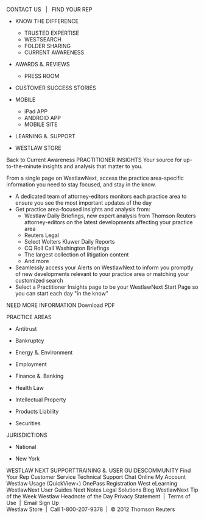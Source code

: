 CONTACT US   |   FIND YOUR REP  

*   KNOW THE DIFFERENCE  
    *   TRUSTED EXPERTISE
    *   WESTSEARCH
    *   FOLDER SHARING
    *   CURRENT AWARENESS
*   AWARDS &. REVIEWS
    *   PRESS ROOM
*   CUSTOMER SUCCESS STORIES
    
*   MOBILE
    *   iPad APP
    *   ANDROID APP
    *   MOBILE SITE
*   LEARNING &. SUPPORT
    
*   WESTLAW STORE
    

Back to Current Awareness PRACTITIONER INSIGHTS Your source for up-to-the-minute insights and analysis that matter to you.

From a single page on WestlawNext, access the practice area-specific information you need to stay focused, and stay in the know.

*   A dedicated team of attorney-editors monitors each practice area to ensure you see the most important updates of the day
*   Get practice area-focused insights and analysis from:
    *   Westlaw Daily Briefings, new expert analysis from Thomson Reuters attorney-editors on the latest developments affecting your practice area
    *   Reuters Legal
    *   Select Wolters Kluwer Daily Reports
    *   CQ Roll Call Washington Briefings
    *   The largest collection of litigation content
    *   And more
*   Seamlessly access your Alerts on WestlawNext to inform you promptly of new developments relevant to your practice area or matching your customized search
*   Select a Practitioner Insights page to be your WestlawNext Start Page so you can start each day "in the know"

NEED MORE INFORMATION Download PDF

PRACTICE AREAS

*   Antitrust
*   Bankruptcy
*   Energy &. Environment
*   Employment
*   Finance &. Banking

*   Health Law
*   Intellectual Property
*   Products Liability
*   Securities

  

JURISDICTIONS

*   National

*   New York

WESTLAW NEXT SUPPORTTRAINING &. USER GUIDESCOMMUNITY Find Your Rep Customer Service Technical Support Chat Online My Account Westlaw Usage (QuickView+) OnePass Registration West eLearning WestlawNext User Guides Next Notes Legal Solutions Blog WestlawNext Tip of the Week Westlaw Headnote of the Day Privacy Statement  |  Terms of Use  |  Email Sign Up  
Westlaw Store  |  Call 1-800-207-9378  |  © 2012 Thomson Reuters